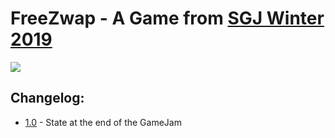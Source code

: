 FreeZwap - A Game from [SGJ Winter 2019](https://www.semestergamejam.de/)
==========================================================================
[<img src="http://analytics.wolfsbau.network/downloads/freezwap.jpeg">](http://analytics.wolfsbau.network/downloads/freezwap.jpeg)

## Changelog:
* [1.0](https://github.com/kuehnfelix/FreeZwap/releases/tag/1.0) - State at the end of the GameJam
